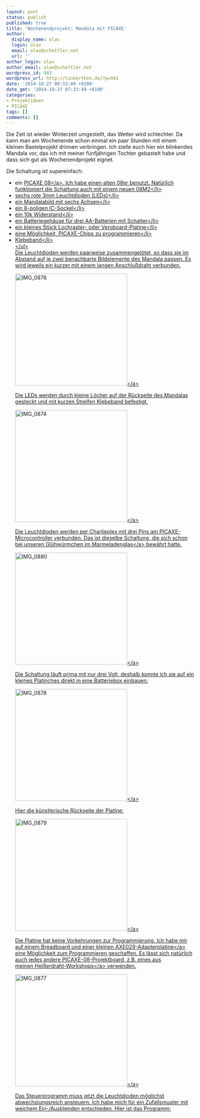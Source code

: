```yaml
---
layout: post
status: publish
published: true
title: 'Wochenendprojekt: Mandala mit PICAXE'
author:
  display_name: olav
  login: olav
  email: olav@schettler.net
  url: ''
author_login: olav
author_email: olav@schettler.net
wordpress_id: 943
wordpress_url: http://tinkerthon.de/?p=943
date: '2014-10-27 08:33:49 +0100'
date_gmt: '2014-10-27 07:33:49 +0100'
categories:
- Projektideen
- PICAXE
tags: []
comments: []
---
```

<p>Die Zeit ist wieder Winterzeit umgestellt, das Wetter wird schlechter. Da kann man am Wochenende schon einmal ein paar Stunden mit einem kleinen Bastelprojekt drinnen verbringen. Ich stelle euch hier ein blinkendes Mandala vor, das ich mit meiner f&uuml;nfj&auml;hrigen Tochter gebastelt habe und dass sich gut als Wochenendprojekt eignet.</p>
<p>Die Schaltung ist supereinfach:</p>
<ul>
<li>ein <a href="http:&#47;&#47;www.picaxe.com&#47;Hardware&#47;PICAXE-Chips&#47;PICAXE-08M2-microcontroller&#47;">PICAXE 08<&#47;a>. Ich habe einen alten 08er benutzt. Nat&uuml;rlich funktioniert die Schaltung auch mit einem neuen 08M2<&#47;li>
<li>sechs rote 3mm Leuchtdioden (LEDs)<&#47;li>
<li>ein Mandalabild mit sechs Achsen<&#47;li>
<li>ein 8-poligen IC-Sockel<&#47;li>
<li>ein 10k Widerstand<&#47;li>
<li>ein Batteriegeh&auml;use f&uuml;r drei AA-Batterien mit Schalter<&#47;li>
<li>ein kleines St&uuml;ck Lochraster- oder Veroboard-Platine<&#47;li>
<li>eine M&ouml;glichkeit, PICAXE-Chips zu programmieren<&#47;li>
<li>Klebeband<&#47;li><br />
<&#47;ul><br />
Die Leuchtdioden werden paarweise zusammengel&ouml;tet, so dass sie im Abstand auf je zwei&nbsp;benachbarte Bildelemente des Mandala passen. Es wird jeweils ein kurzer mit einem langen Anschlu&szlig;draht verbunden.</p>
<p><a href="http:&#47;&#47;tinkerthon.de&#47;wp-content&#47;uploads&#47;2014&#47;10&#47;IMG_0876-e1414393322594.jpg"><img class="size-medium wp-image-944 aligncenter" src="http:&#47;&#47;tinkerthon.de&#47;wp-content&#47;uploads&#47;2014&#47;10&#47;IMG_0876-300x300.jpg" alt="IMG_0876" width="300" height="300" &#47;><&#47;a></p>
<p>Die LEDs werden durch kleine L&ouml;cher auf der R&uuml;ckseite des Mandalas gesteckt und mit kurzen Streifen Klebeband befestigt.</p>
<p><a href="http:&#47;&#47;tinkerthon.de&#47;wp-content&#47;uploads&#47;2014&#47;10&#47;IMG_0874-e1414393529951.jpg"><img class="size-medium wp-image-945 aligncenter" src="http:&#47;&#47;tinkerthon.de&#47;wp-content&#47;uploads&#47;2014&#47;10&#47;IMG_0874-300x300.jpg" alt="IMG_0874" width="300" height="300" &#47;><&#47;a></p>
<p>Die Leuchtdioden werden per Charlieplex mit drei Pins am PICAXE-Microcontroller verbunden. Das ist dieselbe Schaltung, die sich schon bei unseren <a href="&#47;2011&#47;03&#47;gluhwurmchen-im-marmeladenglas&#47;">Gl&uuml;hw&uuml;rmchen im Marmeladenglas<&#47;a> bew&auml;hrt hatte.</p>
<p><a href="http:&#47;&#47;tinkerthon.de&#47;wp-content&#47;uploads&#47;2014&#47;10&#47;IMG_0880-e1414394505653.jpg"><img class="size-medium wp-image-946 aligncenter" src="http:&#47;&#47;tinkerthon.de&#47;wp-content&#47;uploads&#47;2014&#47;10&#47;IMG_0880-300x300.jpg" alt="IMG_0880" width="300" height="300" &#47;><&#47;a></p>
<p>Die Schaltung l&auml;uft prima mit nur drei Volt, deshalb konnte ich sie auf ein kleines Platinches direkt in eine Batteriebox einbauen:</p>
<p><a href="http:&#47;&#47;tinkerthon.de&#47;wp-content&#47;uploads&#47;2014&#47;10&#47;IMG_0878-e1414394599194.jpg"><img class="size-medium wp-image-947 aligncenter" src="http:&#47;&#47;tinkerthon.de&#47;wp-content&#47;uploads&#47;2014&#47;10&#47;IMG_0878-300x300.jpg" alt="IMG_0878" width="300" height="300" &#47;><&#47;a></p>
<p>Hier die k&uuml;nstlerische R&uuml;ckseite der Platine:</p>
<p><a href="http:&#47;&#47;tinkerthon.de&#47;wp-content&#47;uploads&#47;2014&#47;10&#47;IMG_0879-e1414394665901.jpg"><img class="size-medium wp-image-948 aligncenter" src="http:&#47;&#47;tinkerthon.de&#47;wp-content&#47;uploads&#47;2014&#47;10&#47;IMG_0879-300x300.jpg" alt="IMG_0879" width="300" height="300" &#47;><&#47;a></p>
<p>Die Platine hat keine Vorkehrungen zur Programmierung. Ich habe mir auf einem Breadboard und einer kleinen <a href="http:&#47;&#47;www.picaxe.com&#47;Hardware&#47;Cables&#47;Breadboard-Cable-Adapter&#47;">AXE029-Adapterplatine<&#47;a> eine M&ouml;glichkeit zum Programmieren geschaffen. Es l&auml;sst&nbsp;sich nat&uuml;rlich auch jedes andere PICAXE-08-Projektboard, z.B. eines aus meinen&nbsp;<a href="&#47;2014&#47;10&#47;2-workshop-tag-zum-heissen-draht&#47;">Hei&szlig;erdraht-Workshops<&#47;a> verwenden.</p>
<p><a href="http:&#47;&#47;tinkerthon.de&#47;wp-content&#47;uploads&#47;2014&#47;10&#47;IMG_0877-e1414394918798.jpg"><img class="size-medium wp-image-949 aligncenter" src="http:&#47;&#47;tinkerthon.de&#47;wp-content&#47;uploads&#47;2014&#47;10&#47;IMG_0877-300x300.jpg" alt="IMG_0877" width="300" height="300" &#47;><&#47;a></p>
<p>Das Steuerprogramm muss jetzt die Leuchtdioden m&ouml;glichst abwechslungsreich ansteuern. Ich habe mich f&uuml;r ein Zufallsmuster mit weichem Ein-&#47;Ausblenden entschieden. Hier ist das Programm:</p>
<p><script src="https:&#47;&#47;gist.github.com&#47;tinkerthon&#47;7d220eda62086b93704e.js"><&#47;script></p>
